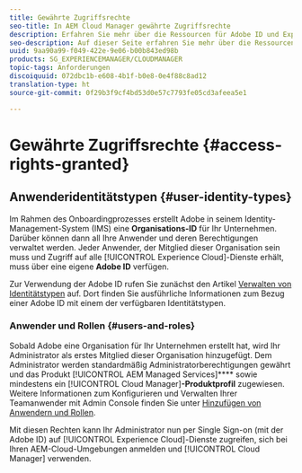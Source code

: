 ```yaml
---
title: Gewährte Zugriffsrechte
seo-title: In AEM Cloud Manager gewährte Zugriffsrechte
description: Erfahren Sie mehr über die Ressourcen für Adobe ID und Experience Cloud.
seo-description: Auf dieser Seite erfahren Sie mehr über die Ressourcen für Adobe ID und AEM Experience Cloud.
uuid: 9aa90a99-f049-422e-9e06-b00b843ed98b
products: SG_EXPERIENCEMANAGER/CLOUDMANAGER
topic-tags: Anforderungen
discoiquuid: 072dbc1b-e608-4b1f-b0e8-0e4f88c8ad12
translation-type: ht
source-git-commit: 0f29b3f9cf4bd53d0e57c7793fe05cd3afeea5e1

---
```



# Gewährte Zugriffsrechte {#access-rights-granted}

## Anwenderidentitätstypen {#user-identity-types}

Im Rahmen des Onboardingprozesses erstellt Adobe in seinem Identity-Management-System (IMS) eine **Organisations-ID** für Ihr Unternehmen. Darüber können dann all Ihre Anwender und deren Berechtigungen verwaltet werden. Jeder Anwender, der Mitglied dieser Organisation sein muss und Zugriff auf alle [!UICONTROL Experience Cloud]-Dienste erhält, muss über eine eigene **Adobe ID** verfügen.

Zur Verwendung der Adobe ID rufen Sie zunächst den Artikel [Verwalten von Identitätstypen](https://helpx.adobe.com/de/enterprise/using/identity.html) auf. Dort finden Sie ausführliche Informationen zum Bezug einer Adobe ID mit einem der verfügbaren Identitätstypen.

### Anwender und Rollen {#users-and-roles}

Sobald Adobe eine Organisation für Ihr Unternehmen erstellt hat, wird Ihr Administrator als erstes Mitglied dieser Organisation hinzugefügt. Dem Administrator werden standardmäßig Administratorberechtigungen gewährt und das Produkt [!UICONTROL AEM Managed Services]**** sowie mindestens ein [!UICONTROL Cloud Manager]**-Produktprofil** zugewiesen. Weitere Informationen zum Konfigurieren und Verwalten Ihrer Teamanwender mit Admin Console finden Sie unter [Hinzufügen von Anwendern und Rollen](setting-up-users-and-roles.md).

Mit diesen Rechten kann Ihr Administrator nun per Single Sign-on (mit der Adobe ID) auf [!UICONTROL Experience Cloud]-Dienste zugreifen, sich bei Ihren AEM-Cloud-Umgebungen anmelden und [!UICONTROL Cloud Manager] verwenden.
